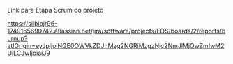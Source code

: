 Link para Etapa Scrum do projeto

https://silbiojr96-1749165690742.atlassian.net/jira/software/projects/EDS/boards/2/reports/burnup?atlOrigin=eyJpIjoiNGE0OWVkZDJhMzg2NGRiMzgzNjc2NmJlMjQwZmIwM2UiLCJwIjoiaiJ9
